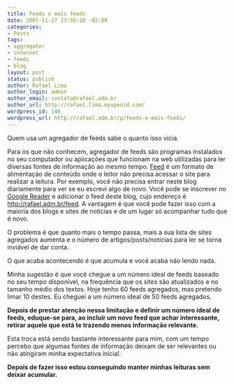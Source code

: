 ```yaml
---
title: Feeds e mais feeds
date: 2007-11-27 23:55:10 -02:00
categories:
- Posts
tags:
- aggregator
- internet
- feeds
- blog
layout: post
status: publish
author: Rafael Lima
author_login: admin
author_email: contato@rafael.adm.br
author_url: http://rafael.lima.myopenid.com/
wordpress_id: 146
wordpress_url: http://rafael.adm.br/p/feeds-e-mais-feeds/
---
```


Quem usa um agregador de feeds sabe o quanto isso vicia.

Para os que n&atilde;o conhecem, agregador de feeds s&atilde;o programas instalados no seu computador ou aplica&ccedil;&otilde;es que funcionam na web utilizadas para ler diversas fontes de informa&ccedil;&atilde;o ao mesmo tempo. <a href="http://pt.wikipedia.org/wiki/Feed">Feed</a> &eacute; um formato de alimenta&ccedil;&atilde;o de conte&uacute;do onde o leitor n&atilde;o precisa acessar o site para realizar a leitura.
Por exemplo, voc&ecirc; n&atilde;o precisa entrar neste blog diariamente para ver se eu escrevi algo de novo. Voc&ecirc; pode se inscrever no <a href="http://reader.google.com">Google Reader</a> e adicionar o feed deste blog, cujo endere&ccedil;o &eacute; <a href="http://rafael.adm.br/feed">http://rafael.adm.br/feed</a>. A vantagem &eacute; que voc&ecirc; pode fazer isso com a maioria dos blogs e sites de not&iacute;cias e de um lugar s&oacute; acompanhar tudo que &eacute; novo.

O problema &eacute; que quanto mais o tempo passa, mais a sua lista de sites agregados aumenta e o n&uacute;mero de artigos/posts/not&iacute;cias para ler se torna invi&aacute;vel de dar conta.

O que acaba acontecendo &eacute; que acumula e voc&ecirc; acaba n&atilde;o lendo nada.

Minha sugest&atilde;o &eacute; que voc&ecirc; chegue a um n&uacute;mero ideal de feeds baseado no seu tempo dispon&iacute;vel, na frequ&ecirc;ncia que os sites s&atilde;o atualizados e no tamanho m&eacute;dio dos textos. Hoje tenho 60 feeds agregados, mas pretendo limar 10 destes. Eu cheguei a um n&uacute;mero ideal de 50 feeds agregados.

<strong>Depois de prestar aten&ccedil;&atilde;o nessa limita&ccedil;&atilde;o e definir um n&uacute;mero ideal de feeds, eduque-se para, ao incluir um novo feed que achar interessante, retirar aquele que est&aacute; te trazendo menos informa&ccedil;&atilde;o relevante.</strong>

Esta troca est&aacute; sendo bastante interessante para mim, com um tempo percebo que algumas fontes de informa&ccedil;&atilde;o deixam de ser relevantes ou n&atilde;o atingiram minha expectativa inicial.

<strong>Depois de fazer isso estou conseguindo manter minhas leituras sem deixar acumular.</strong>
